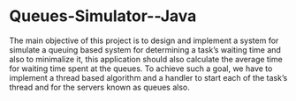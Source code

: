 # Queues-Simulator--Java
The main objective of this project is to design and implement a system for simulate a queuing based system for determining a task’s waiting time and also to minimalize it, this application should also calculate the average time for waiting time spent at the queues.  To achieve such a goal, we have to implement a thread based algorithm and a handler to start each of the task’s thread and for the servers known as queues also. 
